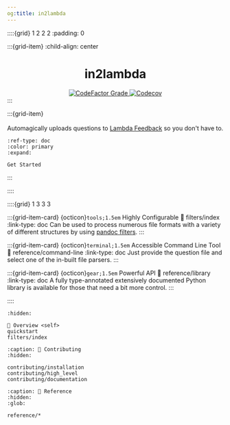 ```yaml
---
og:title: in2lambda
---
```


::::{grid} 1 2 2 2
:padding: 0

:::{grid-item}
:child-align: center
<div align="center">
    <h1>in2lambda</h1>
    <a href="https://www.codefactor.io/repository/github/lambda-feedback/in2lambda">
        <img alt="CodeFactor Grade" src="https://img.shields.io/codefactor/grade/github/lambda-feedback/in2lambda/main?style=flat-square&logo=codefactor">
    </a>
    <a href="https://app.codecov.io/github/lambda-feedback/in2lambda">
        <img alt="Codecov" src="https://img.shields.io/codecov/c/github/lambda-feedback/in2lambda?style=flat-square&logo=codecov">
    </a>
</div>
:::

:::{grid-item}
\
\
Automagically uploads questions to [Lambda Feedback](https://lambda-feedback.github.io/user-documentation/) so you don't have to.

```{button-ref} quickstart
:ref-type: doc
:color: primary
:expand:

Get Started
```
:::

::::

::::{grid} 1 3 3 3

:::{grid-item-card} {octicon}`tools;1.5em` Highly Configurable
:link: filters/index
:link-type: doc
Can be used to process numerous file formats with a variety of different structures by using [pandoc filters](https://pandoc.org/filters.html).
:::

:::{grid-item-card} {octicon}`terminal;1.5em` Accessible Command Line Tool
:link: reference/command-line
:link-type: doc
Just provide the question file and select one of the in-built file parsers.
:::

:::{grid-item-card} {octicon}`gear;1.5em` Powerful API
:link: reference/library
:link-type: doc
A fully type-annotated extensively documented Python library is available for those that need a bit more control.
:::

::::

```{toctree}
:hidden:

🔎 Overview <self>
quickstart
filters/index
```

```{toctree}
:caption: 🔨 Contributing
:hidden:

contributing/installation
contributing/high_level
contributing/documentation
```

```{toctree}
:caption: 📖 Reference
:hidden:
:glob:

reference/*
```
